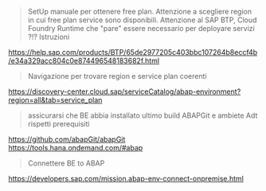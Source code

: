 > SetUp manuale per ottenere free plan. Attenzione a scegliere region in cui free plan service sono disponibili.
> Attenzione al SAP BTP, Cloud Foundry Runtime che "pare" essere necessario per deployare servizi ?!?
> Istruzioni

https://help.sap.com/products/BTP/65de2977205c403bbc107264b8eccf4b/e34a329acc804c0e874496548183682f.html
> Navigazione per trovare region e service plan coerenti

https://discovery-center.cloud.sap/serviceCatalog/abap-environment?region=all&tab=service_plan

> assicurarsi che BE abbia installato ultimo build ABAPGit e ambiete Adt rispetti prerequisiti

https://github.com/abapGit/abapGit
https://tools.hana.ondemand.com/#abap

> Connettere BE to ABAP 

https://developers.sap.com/mission.abap-env-connect-onpremise.html
